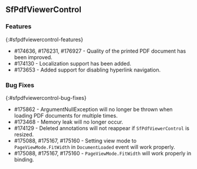 ## SfPdfViewerControl

### Features
{:#sfpdfviewercontrol-features}

* \#174636, \#176231, \#176927 - Quality of the printed PDF document has been improved.
* \#174130 - Localization support has been added.
* \#173653 - Added support for disabling hyperlink navigation. 

### Bug Fixes
{:#sfpdfviewercontrol-bug-fixes} 

* \#175862 - ArgumentNullException will no longer be thrown when loading PDF documents for multiple times.
* \#173468 - Memory leak will no longer occur.
* \#174129 - Deleted annotations will not reappear if `SfPdfViewerControl` is resized. 
* \#175088, \#175167, \#175160 - Setting view mode to `PageViewMode.FitWidth` in `DocumentLoaded` event will work properly.
* \#175088, \#175167, \#175160 - `PageViewMode.FitWidth` will work properly in binding.
